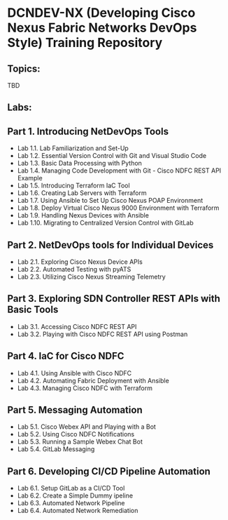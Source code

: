 # DCNDEV-NX (Developing Cisco Nexus Fabric Networks DevOps Style) Training Repository

## Topics:
 TBD

## Labs:

Part 1. Introducing NetDevOps Tools
---
- Lab 1.1. Lab Familiarization and Set-Up 
- Lab 1.2. Essential Version Control with Git and Visual Studio Code
- Lab 1.3. Basic Data Processing with Python 
- Lab 1.4. Managing Code Development with Git - Cisco NDFC REST API Example
- Lab 1.5. Introducing Terraform IaC Tool
- Lab 1.6. Creating Lab Servers with Terraform
- Lab 1.7. Using Ansible to Set Up Cisco Nexus POAP Environment
- Lab 1.8. Deploy Virtual Cisco Nexus 9000 Environment with Terraform
- Lab 1.9. Handling Nexus Devices with Ansible
- Lab 1.10. Migrating to Centralized Version Control with GitLab

Part 2. NetDevOps tools for Individual Devices
---
- Lab 2.1. Exploring Cisco Nexus Device APIs
- Lab 2.2. Automated Testing with pyATS
- Lab 2.3. Utilizing Cisco Nexus Streaming Telemetry

Part 3. Exploring SDN Controller REST APIs with Basic Tools
---
- Lab 3.1. Accessing Cisco NDFC REST API
- Lab 3.2. Playing with Cisco NDFC REST API using Postman

Part 4. IaC for Cisco NDFC
---
- Lab 4.1. Using Ansible with Cisco NDFC
- Lab 4.2. Automating Fabric Deployment with Ansible
- Lab 4.3. Managing Cisco NDFC with Terraform

Part 5. Messaging Automation
---
- Lab 5.1. Cisco Webex API and Playing with a Bot
- Lab 5.2. Using Cisco NDFC Notifications
- Lab 5.3. Running a Sample Webex Chat Bot
- Lab 5.4. GitLab Messaging

Part 6. Developing CI/CD Pipeline Automation
---
- Lab 6.1. Setup GitLab as a CI/CD Tool
- Lab 6.2. Create a Simple Dummy ipeline
- Lab 6.3. Automated Network Pipeline
- Lab 6.4. Automated Network Remediation


